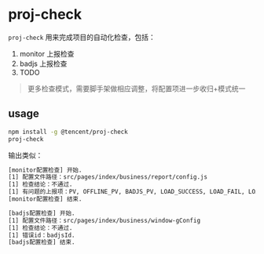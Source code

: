 # proj-check

`proj-check` 用来完成项目的自动化检查，包括：

1. monitor 上报检查
2. badjs 上报检查
3. TODO

>更多检查模式，需要脚手架做相应调整，将配置项进一步收归+模式统一

## usage

```bash
npm install -g @tencent/proj-check
proj-check
```

输出类似：

```bash
[monitor配置检查] 开始.
[1] 配置文件路径：src/pages/index/business/report/config.js
[1] 检查结论：不通过.
[1] 有问题的上报项：PV, OFFLINE_PV, BADJS_PV, LOAD_SUCCESS, LOAD_FAIL, LOAD_SUCCESS_RETRY, LOAD_FAIL_RETRY.
[monitor配置检查] 结束.

[badjs配置检查] 开始.
[1] 配置文件路径：src/pages/index/business/window-gConfig
[1] 检查结论：不通过.
[1] 错误id：badjsId.
[badjs配置检查] 结束.
```